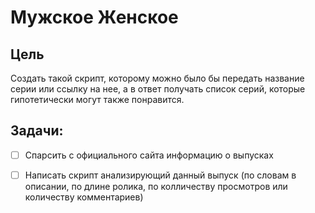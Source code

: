 # Мужское Женское
 ## Цель
Создать такой скрипт, которому можно было бы передать название серии или ссылку на нее, а в ответ получать список
серий, которые гипотетически могут также понравится.

## Задачи:
- [ ] Спарсить с официального сайта информацию о выпусках

- [ ] Написать скрипт анализирующий данный выпуск (по словам в описании, по длине ролика, по колличеству просмотров или 
количеству комментариев)

